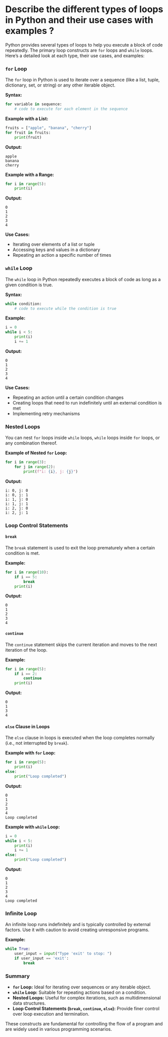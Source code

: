 # Describe the different types of loops in Python and their use cases with examples ?
Python provides several types of loops to help you execute a block of code repeatedly. The primary loop constructs are `for` loops and `while` loops. Here’s a detailed look at each type, their use cases, and examples:

### `for` Loop

The `for` loop in Python is used to iterate over a sequence (like a list, tuple, dictionary, set, or string) or any other iterable object.

**Syntax:**
```python
for variable in sequence:
    # code to execute for each element in the sequence
```

**Example with a List:**
```python
fruits = ["apple", "banana", "cherry"]
for fruit in fruits:
    print(fruit)
```

**Output:**
```
apple
banana
cherry
```

**Example with a Range:**
```python
for i in range(5):
    print(i)
```

**Output:**
```
0
1
2
3
4
```

**Use Cases:**
- Iterating over elements of a list or tuple
- Accessing keys and values in a dictionary
- Repeating an action a specific number of times

### `while` Loop

The `while` loop in Python repeatedly executes a block of code as long as a given condition is true.

**Syntax:**
```python
while condition:
    # code to execute while the condition is true
```

**Example:**
```python
i = 0
while i < 5:
    print(i)
    i += 1
```

**Output:**
```
0
1
2
3
4
```

**Use Cases:**
- Repeating an action until a certain condition changes
- Creating loops that need to run indefinitely until an external condition is met
- Implementing retry mechanisms

### Nested Loops

You can nest `for` loops inside `while` loops, `while` loops inside `for` loops, or any combination thereof.

**Example of Nested `for` Loop:**
```python
for i in range(3):
    for j in range(2):
        print(f"i: {i}, j: {j}")
```

**Output:**
```
i: 0, j: 0
i: 0, j: 1
i: 1, j: 0
i: 1, j: 1
i: 2, j: 0
i: 2, j: 1
```

### Loop Control Statements

#### `break`

The `break` statement is used to exit the loop prematurely when a certain condition is met.

**Example:**
```python
for i in range(10):
    if i == 5:
        break
    print(i)
```

**Output:**
```
0
1
2
3
4
```

#### `continue`

The `continue` statement skips the current iteration and moves to the next iteration of the loop.

**Example:**
```python
for i in range(5):
    if i == 2:
        continue
    print(i)
```

**Output:**
```
0
1
3
4
```

#### `else` Clause in Loops

The `else` clause in loops is executed when the loop completes normally (i.e., not interrupted by `break`).

**Example with `for` Loop:**
```python
for i in range(5):
    print(i)
else:
    print("Loop completed")
```

**Output:**
```
0
1
2
3
4
Loop completed
```

**Example with `while` Loop:**
```python
i = 0
while i < 5:
    print(i)
    i += 1
else:
    print("Loop completed")
```

**Output:**
```
0
1
2
3
4
Loop completed
```

### Infinite Loop

An infinite loop runs indefinitely and is typically controlled by external factors. Use it with caution to avoid creating unresponsive programs.

**Example:**
```python
while True:
    user_input = input("Type 'exit' to stop: ")
    if user_input == 'exit':
        break
```

### Summary

- **`for` Loop:** Ideal for iterating over sequences or any iterable object.
- **`while` Loop:** Suitable for repeating actions based on a condition.
- **Nested Loops:** Useful for complex iterations, such as multidimensional data structures.
- **Loop Control Statements (`break`, `continue`, `else`):** Provide finer control over loop execution and termination.

These constructs are fundamental for controlling the flow of a program and are widely used in various programming scenarios.
